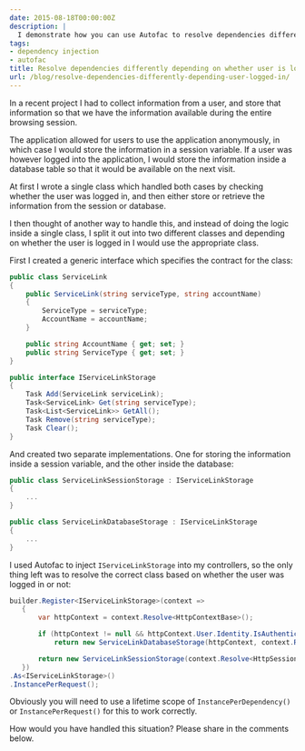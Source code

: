 ```yaml
---
date: 2015-08-18T00:00:00Z
description: |
  I demonstrate how you can use Autofac to resolve dependencies differently based on whether the user is authenticated or not.
tags:
- dependency injection
- autofac
title: Resolve dependencies differently depending on whether user is logged in
url: /blog/resolve-dependencies-differently-depending-user-logged-in/
---
```


In a recent project I had to collect information from a user, and store that information so that we have the information available during the entire browsing session. 

The application allowed for users to use the application anonymously, in which case I would store the information in a session variable. If a user was however logged into the application, I would store the information inside a database table so that it would be available on the next visit.

At first I wrote a single class which handled both cases by checking whether the user was logged in, and then either store or retrieve the information from the session or database.

I then thought of another way to handle this, and instead of doing the logic inside a single class, I split it out into two different classes and depending on whether the user is logged in I would use the appropriate class.

First I created a generic interface which specifies the contract for the class:

``` csharp
public class ServiceLink
{
    public ServiceLink(string serviceType, string accountName)
    {
        ServiceType = serviceType;
        AccountName = accountName;
    }

    public string AccountName { get; set; }
    public string ServiceType { get; set; }
}

public interface IServiceLinkStorage
{
    Task Add(ServiceLink serviceLink);
    Task<ServiceLink> Get(string serviceType);
    Task<List<ServiceLink>> GetAll();
    Task Remove(string serviceType);
    Task Clear();
}
```    

And created two separate implementations. One for storing the information inside a session variable, and the other inside the database:

``` csharp
public class ServiceLinkSessionStorage : IServiceLinkStorage
{
	...
}

public class ServiceLinkDatabaseStorage : IServiceLinkStorage
{
	...
}
```

I used Autofac to inject `IServiceLinkStorage` into my controllers, so the only thing left was to resolve the correct class based on whether the user was logged in or not:

``` csharp
builder.Register<IServiceLinkStorage>(context =>
   {
       var httpContext = context.Resolve<HttpContextBase>();

       if (httpContext != null && httpContext.User.Identity.IsAuthenticated)
           return new ServiceLinkDatabaseStorage(httpContext, context.Resolve<IApplicationDbContext>());

       return new ServiceLinkSessionStorage(context.Resolve<HttpSessionStateBase>());
   })
.As<IServiceLinkStorage>()
.InstancePerRequest();
```

Obviously you will need to use a lifetime scope of `InstancePerDependency()` or `InstancePerRequest()` for this to work correctly.

How would you have handled this situation? Please share in the comments below.  